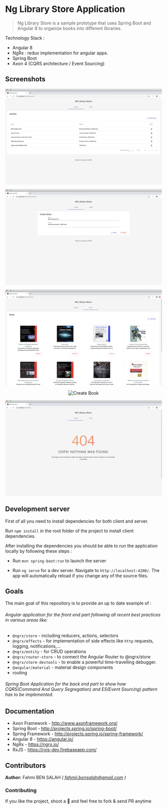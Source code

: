 # Ng Library Store Application

> Ng Library Store is a sample prototype that uses Spring Boot and Angular 8 to organize books into different libraries.

Technology Stack :
* Angular 8
* NgRx : redux implementation for angular apps. 
* Spring Boot
* Axon 4 (CQRS architecture / Event Sourcing)

## Screenshots

<p align="center">
    <img src="/meta-assets/library-list.png" alt="Library List" align="center">
</p>
<p align="center">
    <img src="/meta-assets/create-library.png" alt="Create Library" align="center">
</p>
<p align="center">
    <img src="/meta-assets/book-list.png" alt="Book List" align="center">
</p>
<p align="center">
    <img src="/meta-assets/book-create.png" alt="Create Book" align="center">
</p>
<p align="center">
    <img src="/meta-assets/404.png" alt="404 Not Found" align="center">
</p>


## Development server

First of all you need to install dependencies for both client and server.

Run `npm install` in the root folder of the project to install client dependencies.

After installing the dependencies you should be able to run the application locally by following these steps : 

* Run `mvn spring-boot:run` to launch the server

* Run `ng serve` for a dev server. Navigate to `http://localhost:4200/`. The app will automatically reload if you change any of the source files.

## Goals

The main goal of this repository is to provide an up to date example of : 
###### Angular application for the front end part following all recent best practices in various areas like:

- `@ngrx/store` - including reducers, actions, selectors
- `@ngrx/effects` - for implementation of side effects like `http` requests, logging, notifications,...
- `@ngrx/entity` - for CRUD operations
- `@ngrx/router-store` - to connect the Angular Router to @ngrx/store
- `@ngrx/store-devtools` - to enable a powerful time-travelling debugger.
- `@angular/material` - material design components
- routing

###### Spring Boot Application for the back end part to show how CQRS(Command And Query Segregation) and ES(Event Sourcing) pattern has to be implemented.

## Documentation

* Axon Framework - http://www.axonframework.org/
* Spring Boot - http://projects.spring.io/spring-boot/
* Spring Framework - http://projects.spring.io/spring-framework/
* Angular 8 - https://angular.io/
* NgRx - https://ngrx.io/
* RxJS - https://rxjs-dev.firebaseapp.com/

## Contributors  

**Author:** Fahmi BEN SALAH *( [fahmii.bensalah@gmail.com](mailto:fahmii.bensalah@gmail.com) )* 

### Contributing
If you like the project, shoot a :star2: and feel free to fork & send PR anytime


